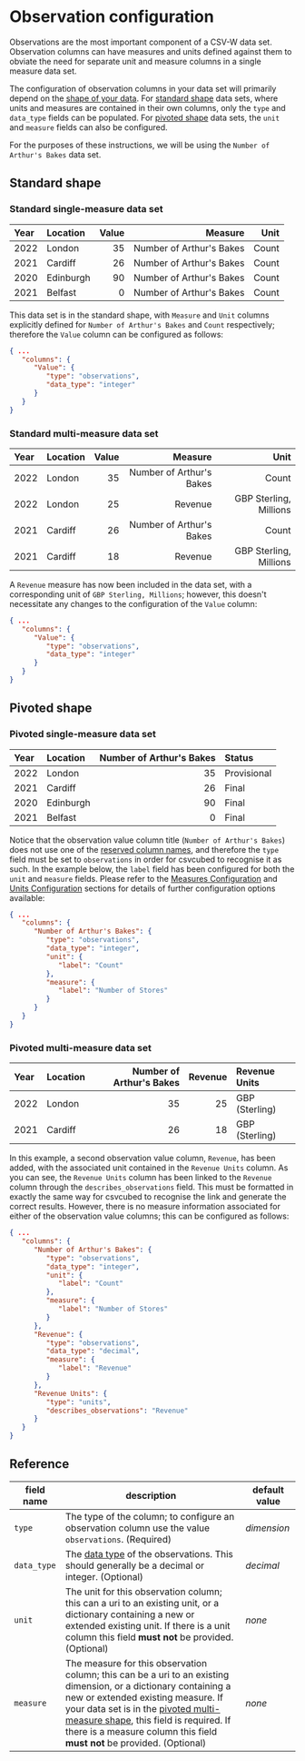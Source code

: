# Observation configuration

Observations are the most important component of a CSV-W data set. Observation columns can have measures and units defined against them to obviate the need for separate unit and measure columns in a single measure data set.

The configuration of observation columns in your data set will primarily depend on the [shape of your data](../../shape-data/index.md). For [standard shape](../../shape-data/standard-shape.md) data sets, where units and measures are contained in their own columns, only the `type` and `data_type` fields can be populated. For [pivoted shape](../../shape-data/pivoted-shape.md) data sets, the `unit` and `measure` fields can also be configured.

For the purposes of these instructions, we will be using the `Number of Arthur's Bakes` data set.

## Standard shape

### Standard single-measure data set

| Year | Location  | Value |                  Measure |  Unit |
|:-----|:----------|------:|-------------------------:|------:|
| 2022 | London    |    35 | Number of Arthur's Bakes | Count |
| 2021 | Cardiff   |    26 | Number of Arthur's Bakes | Count |
| 2020 | Edinburgh |    90 | Number of Arthur's Bakes | Count |
| 2021 | Belfast   |     0 | Number of Arthur's Bakes | Count |

This data set is in the standard shape, with `Measure` and `Unit` columns explicitly defined for `Number of Arthur's Bakes` and `Count` respectively; therefore the `Value` column can be configured as follows:

```json
{ ...
   "columns": {
      "Value": {
         "type": "observations",
         "data_type": "integer"
      }
   }
}
```

### Standard multi-measure data set

| Year | Location | Value |                  Measure |                   Unit |
|:-----|:---------|------:|-------------------------:|-----------------------:|
| 2022 | London   |    35 | Number of Arthur's Bakes |                  Count |
| 2022 | London   |    25 |                  Revenue | GBP Sterling, Millions |
| 2021 | Cardiff  |    26 | Number of Arthur's Bakes |                  Count |
| 2021 | Cardiff  |    18 |                  Revenue | GBP Sterling, Millions |

A `Revenue` measure has now been included in the data set, with a corresponding unit of `GBP Sterling, Millions`; however, this doesn't necessitate any changes to the configuration of the `Value` column:

```json
{ ...
   "columns": {
      "Value": {
         "type": "observations",
         "data_type": "integer"
      }
   }
}
```

## Pivoted shape

### Pivoted single-measure data set

| Year | Location  | Number of Arthur's Bakes | Status      |
|:-----|:----------|-------------------------:|:------------|
| 2022 | London    |                       35 | Provisional |
| 2021 | Cardiff   |                       26 | Final       |
| 2020 | Edinburgh |                       90 | Final       |
| 2021 | Belfast   |                        0 | Final       |

Notice that the observation value column title (`Number of Arthur's Bakes`) does not use one of the [reserved column names](../convention.md#conventional-column-names), and therefore the `type` field must be set to `observations` in order for csvcubed to recognise it as such. In the example below, the `label` field has been configured for both the `unit` and `measure` fields. Please refer to the [Measures Configuration](./measures.md) and [Units Configuration](./units.md) sections for details of further configuration options available:

```json
{ ...
   "columns": {
      "Number of Arthur's Bakes": {
         "type": "observations",
         "data_type": "integer",
         "unit": {
            "label": "Count"
         },
         "measure": {
            "label": "Number of Stores"
         }
      }
   }
}
```

### Pivoted multi-measure data set

| Year | Location | Number of Arthur's Bakes | Revenue | Revenue Units  |
|:-----|:---------|-------------------------:|--------:|:---------------|
| 2022 | London   |                       35 |      25 | GBP (Sterling) |
| 2021 | Cardiff  |                       26 |      18 | GBP (Sterling) |

In this example, a second observation value column, `Revenue`,  has been added, with the associated unit contained in the `Revenue Units` column. As you can see, the `Revenue Units` column has been linked to the `Revenue` column through the `describes_observations` field. This must be formatted in exactly the same way for csvcubed to recognise the link and generate the correct results. However, there is no measure information associated for either of the observation value columns; this can be configured as follows:

```json
{ ...
   "columns": {
      "Number of Arthur's Bakes": {
         "type": "observations",
         "data_type": "integer",
         "unit": {
            "label": "Count"
         },
         "measure": {
            "label": "Number of Stores"
         }
      },
      "Revenue": {
         "type": "observations",
         "data_type": "decimal",
         "measure": {
            "label": "Revenue"
         }
      },
      "Revenue Units": {
         "type": "units",
         "describes_observations": "Revenue"
      }
   }
}
```

## Reference

| **field name** | **description**                                                                                                                                                                                                                                                                                                                                                      | **default value** |
|----------------|----------------------------------------------------------------------------------------------------------------------------------------------------------------------------------------------------------------------------------------------------------------------------------------------------------------------------------------------------------------------|-------------------|
| `type`         | The type of the column; to configure an observation column use the value `observations`. (Required)                                                                                                                                                                                                                                                                  | *dimension*       |
| `data_type`    | The [data type](https://www.w3.org/TR/2015/REC-tabular-metadata-20151217/#h-built-in-datatypes) of the observations. This should generally be a decimal or integer. (Optional)                                                                                                                                                                                       | *decimal*         |
| `unit`         | The unit for this observation column; this can a uri to an existing unit, or a dictionary containing a new or extended existing unit. If there is a unit column this field **must not** be provided. (Optional)                                                                                                                                                      | *none*            |
| `measure`      | The measure for this observation column; this can be a uri to an existing dimension, or a dictionary containing a new or extended existing measure. If your data set is in the [pivoted multi-measure shape](../../shape-data/pivoted-shape.md#multiple-measures), this field is required. If there is a measure column this field **must not** be provided. (Optional) | *none*            |
